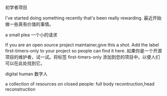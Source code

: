 初学者项目

I've started doing something recently that's been really rewarding.
最近开始做一些真有价值的事情。

a small plea 一个小的请求

If you are an open source project maintainer,give this a shot. Add the label first-timers-only to your project so people can find it here.
如果你是一个开源项目的维护者，试一试。将标签 first-timers-only
添加到您的项目中，以便人们可以在此处找到它。

digital human
数字人

a collection of resources on closed people: full body recontruction,head reconstruction 